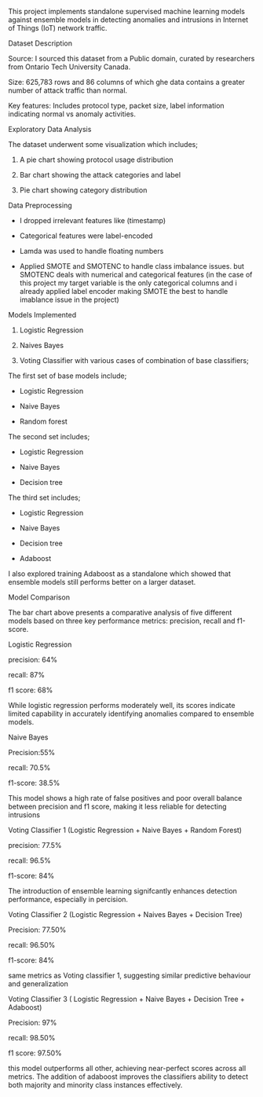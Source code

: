 This project implements standalone supervised machine learning models against ensemble models in detecting anomalies and intrusions in Internet of Things (IoT) network traffic. 

Dataset Description

Source: I sourced this dataset from a Public domain, curated by researchers from Ontario Tech University Canada. 

Size: 625,783 rows and 86 columns of which ghe data contains a greater number of attack traffic than normal.

Key features: Includes protocol type, packet size, label information indicating normal vs anomaly activities. 

Exploratory Data Analysis

The dataset underwent some visualization which includes;

1. A pie chart showing protocol usage distribution
   
2. Bar chart showing the attack categories and label
   
3. Pie chart showing category distribution

Data Preprocessing 

- I dropped irrelevant features like (timestamp)

- Categorical features were label-encoded

- Lamda was used to handle floating numbers

- Applied SMOTE and SMOTENC to handle class imbalance issues. but SMOTENC deals with numerical and categorical features (in the case of this project my target variable is the only categorical columns and i already applied label encoder making SMOTE the best to handle imablance issue in the project)

Models Implemented 

1. Logistic Regression

2. Naives Bayes

3. Voting Classifier with various cases of combination of base classifiers;

The first set of base models include;

- Logistic Regression

- Naive Bayes

- Random forest

The second set includes;

- Logistic Regression

- Naive Bayes

- Decision tree

The third set includes;

- Logistic Regression

- Naive Bayes

- Decision tree

- Adaboost

I also explored training Adaboost as a standalone which showed that ensemble models still performs better on a larger dataset. 

Model Comparison

The bar chart above presents a comparative analysis of five different models based on three key performance metrics: precision, recall and f1-score. 

Logistic Regression 

precision: 64%

recall: 87%

f1 score: 68%

While logistic regression performs moderately well, its scores indicate limited capability in accurately identifying anomalies compared to ensemble models. 

Naive Bayes 

Precision:55%

recall: 70.5%

f1-score: 38.5%

This model shows a high rate of false positives and poor overall balance between precision and f1 score, making it less reliable for detecting intrusions

Voting Classifier 1 (Logistic Regression + Naive Bayes + Random Forest) 

precision: 77.5%

recall: 96.5%

f1-score: 84%

The introduction of ensemble learning signifcantly enhances detection performance, especially in percision. 

Voting Classifier 2 (Logistic Regression + Naives Bayes + Decision Tree)

Precision: 77.50%

recall: 96.50%

f1-score: 84%

same metrics as Voting classifier 1, suggesting similar predictive behaviour and generalization 

Voting Classifier 3 ( Logistic Regression + Naive Bayes + Decision Tree + Adaboost) 

Precision: 97%

recall: 98.50%

f1 score: 97.50%

this model outperforms all other, achieving near-perfect scores across all metrics. The addition of adaboost improves the classifiers ability to detect both majority and minority class instances effectively. 

